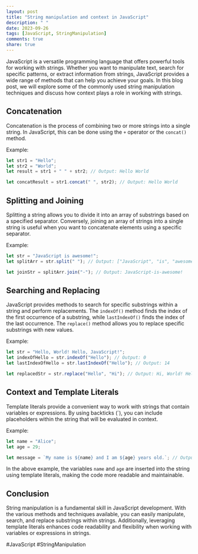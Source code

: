 ```yaml
---
layout: post
title: "String manipulation and context in JavaScript"
description: " "
date: 2023-09-26
tags: [JavaScript, StringManipulation]
comments: true
share: true
---
```


JavaScript is a versatile programming language that offers powerful tools for working with strings. Whether you want to manipulate text, search for specific patterns, or extract information from strings, JavaScript provides a wide range of methods that can help you achieve your goals. In this blog post, we will explore some of the commonly used string manipulation techniques and discuss how context plays a role in working with strings.

## Concatenation

Concatenation is the process of combining two or more strings into a single string. In JavaScript, this can be done using the `+` operator or the `concat()` method.

Example:

```javascript
let str1 = "Hello";
let str2 = "World";
let result = str1 + " " + str2; // Output: Hello World

let concatResult = str1.concat(" ", str2); // Output: Hello World
```

## Splitting and Joining

Splitting a string allows you to divide it into an array of substrings based on a specified separator. Conversely, joining an array of strings into a single string is useful when you want to concatenate elements using a specific separator.

Example:

```javascript
let str = "JavaScript is awesome!";
let splitArr = str.split(" "); // Output: ["JavaScript", "is", "awesome!"]

let joinStr = splitArr.join("-"); // Output: JavaScript-is-awesome!
```

## Searching and Replacing

JavaScript provides methods to search for specific substrings within a string and perform replacements. The `indexOf()` method finds the index of the first occurrence of a substring, while `lastIndexOf()` finds the index of the last occurrence. The `replace()` method allows you to replace specific substrings with new values.

Example:

```javascript
let str = "Hello, World! Hello, JavaScript!";
let indexOfHello = str.indexOf("Hello"); // Output: 0
let lastIndexOfHello = str.lastIndexOf("Hello"); // Output: 14

let replacedStr = str.replace("Hello", "Hi"); // Output: Hi, World! Hello, JavaScript!
```

## Context and Template Literals

Template literals provide a convenient way to work with strings that contain variables or expressions. By using backticks (\`), you can include placeholders within the string that will be evaluated in context.

Example:

```javascript
let name = "Alice";
let age = 29;

let message = `My name is ${name} and I am ${age} years old.`; // Output: My name is Alice and I am 29 years old.
```

In the above example, the variables `name` and `age` are inserted into the string using template literals, making the code more readable and maintainable.

## Conclusion

String manipulation is a fundamental skill in JavaScript development. With the various methods and techniques available, you can easily manipulate, search, and replace substrings within strings. Additionally, leveraging template literals enhances code readability and flexibility when working with variables or expressions in strings.

#JavaScript #StringManipulation